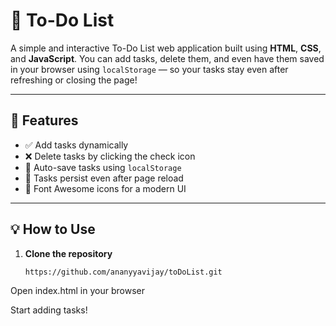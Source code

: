 # 📝 To-Do List 

A simple and interactive To-Do List web application built using **HTML**, **CSS**, and **JavaScript**. You can add tasks, delete them, and even have them saved in your browser using `localStorage` — so your tasks stay even after refreshing or closing the page!

---

## 🚀 Features

- ✅ Add tasks dynamically
- ❌ Delete tasks by clicking the check icon
- 💾 Auto-save tasks using `localStorage`
- 🔁 Tasks persist even after page reload
- 🎨 Font Awesome icons for a modern UI

---

## 💡 How to Use

1. **Clone the repository**  
   ```bash
   https://github.com/ananyyavijay/toDoList.git
Open index.html in your browser

Start adding tasks!
